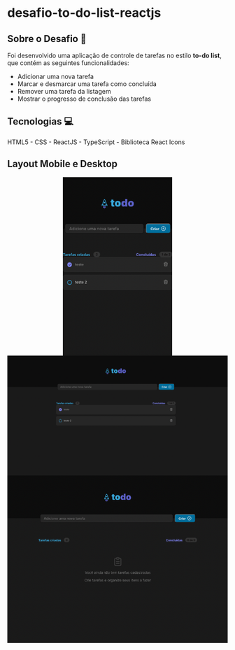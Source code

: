 # desafio-to-do-list-reactjs


## Sobre o Desafio 🚀

Foi desenvolvido uma aplicação de controle de tarefas no estilo **to-do list**, que contém as seguintes funcionalidades:

- Adicionar uma nova tarefa
- Marcar e desmarcar uma tarefa como concluída
- Remover uma tarefa da listagem
- Mostrar o progresso de conclusão das tarefas

## Tecnologias 💻

HTML5 - CSS - ReactJS - TypeScript - Biblioteca React Icons

<!-- ## Link para visualização 🔗  -->

<!-- [Cliqui aqui - Refatorando classes ReactJS](https://refatorando-classes-reactjs.herokuapp.com/). -->

## Layout Mobile e Desktop 

<div align="center">
    <img src="./to-do/src/assets/mobile.png" width="250px" align="center"> 
    <img src="./to-do/src/assets/tablet.png" width="750px" align="center"> 
    <img src="./to-do/src/assets/desktop.png" width="900px" align="center">
</div>
